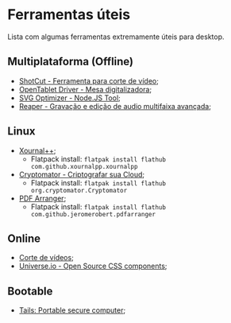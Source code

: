 # Ferramentas úteis

Lista com algumas ferramentas extremamente úteis para desktop.

## Multiplataforma (Offline)

- [ShotCut - Ferramenta para corte de vídeo](https://shotcut.org/download/);
- [OpenTablet Driver - Mesa digitalizadora](https://opentabletdriver.net/);
- [SVG Optimizer - Node.JS Tool](https://github.com/svg/svgo);
- [Reaper - Gravação e edição de audio multifaixa avançada](https://www.reaper.fm/download.php);

## Linux

- [Xournal++](https://xournalpp.github.io/);
  - Flatpack install: `flatpak install flathub com.github.xournalpp.xournalpp`
- [Cryptomator - Criptografar sua Cloud](https://cryptomator.org/);
  - Flatpack install: `flatpak install flathub org.cryptomator.Cryptomator`
- [PDF Arranger](https://github.com/pdfarranger/pdfarranger);
  - Flatpack install: `flatpak install flathub com.github.jeromerobert.pdfarranger`

## Online

- [Corte de vídeos](https://online-video-cutter.com/pt/);
- [Universe.io - Open Source CSS components](https://uiverse.io/);


## Bootable

- [Tails: Portable secure computer](https://tails.boum.org/);
